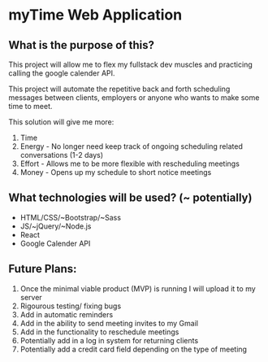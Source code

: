 # myTime Web Application
## What is the purpose of this?
This project will allow me to flex my fullstack dev muscles and practicing calling the google calender API. 

This project will automate the repetitive back and forth scheduling messages between clients, employers or anyone who wants to make some time to meet.

This solution will give me more:
1. Time
2. Energy - No longer need keep track of ongoing scheduling related conversations (1-2 days)
3. Effort - Allows me to be more flexible with rescheduling meetings 
4. Money - Opens up my schedule to short notice meetings

## What technologies will be used? (~ potentially)
* HTML/CSS/~Bootstrap/~Sass
* JS/~jQuery/~Node.js
* React
* Google Calender API

## Future Plans:

1. Once the minimal viable product (MVP) is running I will upload it to my server
2. Rigourous testing/ fixing bugs
3. Add in automatic reminders
4. Add in the ability to send meeting invites to my Gmail
5. Add in the functionality to reschedule meetings
6. Potentially add in a log in system for returning clients
7. Potentially add a credit card field depending on the type of meeting